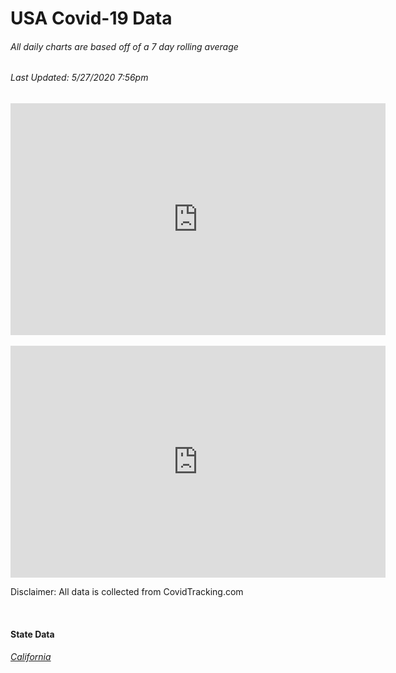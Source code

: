 

# USA Covid-19 Data 
<!-- Global site tag (gtag.js) - Google Analytics -->
<script async src="https://www.googletagmanager.com/gtag/js?id=UA-167862552-1"></script>
<script>
  window.dataLayer = window.dataLayer || [];
  function gtag(){dataLayer.push(arguments);}
  gtag('js', new Date());

  gtag('config', 'UA-167862552-1');
</script>

<h6> All daily charts are based off of a 7 day rolling average
<h6>Last Updated: 5/27/2020 7:56pm </h6>
<iframe width="600" height="371" seamless frameborder="0" scrolling="no" src="https://docs.google.com/spreadsheets/d/e/2PACX-1vTfotxCjrIv9j0qa55Q-vH95X329v9aKjBOr2-shLoCZ-kYYTgdp-ittdvGApMyYdaERfl6gM6HGBEA/pubchart?oid=355193718&amp;format=interactive"></iframe>
<br>
<br>
<iframe width="600" height="371" seamless frameborder="0" scrolling="no" src="https://docs.google.com/spreadsheets/d/e/2PACX-1vTfotxCjrIv9j0qa55Q-vH95X329v9aKjBOr2-shLoCZ-kYYTgdp-ittdvGApMyYdaERfl6gM6HGBEA/pubchart?oid=925617169&amp;format=interactive"></iframe>
<br>
<p>Disclaimer: All data is collected from CovidTracking.com</p>
<br>

<h4> State Data </h4>
<h6><a href="https://docs.google.com/spreadsheets/d/e/2PACX-1vRonWfueDo6Uh1BUMCuLQwYTyQb66eSh9cD5aYKfbcNmI65uhSMrJ4dukxfxyJkFMGx04VcmkQhQQDX/pubchart?oid=2112309523&format=interactive">California </a></h6>
